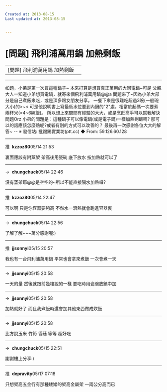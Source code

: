 ```yaml
---

Created at: 2013-08-15
Last updated at: 2013-08-15


---
```


# [問題] 飛利浦萬用鍋 加熱剩飯


|     |     |
| --- | --- |
| \[問題\] 飛利浦萬用鍋 加熱剩飯 |     |

* * *

如題，小弟是第一次買這種鍋子~
本來打算是想買真正萬用的大同電鍋~可是
父親大人一知道小弟想買電鍋，就寄來個飛利浦萬用鍋@@a
問題來了~因為小弟大部分是自己煮飯來吃，或是頂多跟女朋友分享。
一餐下來是很難吃超過3碗(一般碗大小)的>~<
可是他說明書上寫最低水位要到內鍋的"2"處，相當於起碼一次要煮兩杯米(=4~6碗飯)。
所以想上來問問有經驗的大大，或是烹飪高手可以幫我解決問題Orz
小弟的問題是：這種鍋子可以像電鍋(或是電子鍋)一樣加熱剩飯嗎?
那可以的話應該怎麼熱呢?或者有別的方式可以改善的？
最後再一次感謝各位大大的解答~
\--
※ 發信站: 批踢踢實業坊(ptt.cc)
◆ From: 59.126.60.128

* * *

推  **kzzoz80**05/14 21:53

裏面應該有附蒸架 架高後用瓷碗 底下放水 按加熱就可以了

* * *

→  **chungchuck**05/14 22:46

沒有蒸架耶@@是空空的~所以不能直接隔水加熱囉?

* * *

推  **kzzoz80**05/14 22:47

可以啊 只是你容器要夠高 不然水一滾熱就會跑進容器裏

* * *

→  **chungchuck**05/14 22:56

了解了解~~~萬分感謝喔:)

* * *

推  **jjsonnyi**05/15 20:57

我也有一台飛利浦萬用鍋 平常也會拿來煮飯 一次會煮一天

* * *

→  **jjsonnyi**05/15 20:58

一天的量 然後就跟前幾樓說的一樣 要吃時用瓷碗放鍋中加

* * *

→  **jjsonnyi**05/15 20:58

加熱就好了 而且我煮飯時還會加其他東西做成炊飯

* * *

→  **jjsonnyi**05/15 20:58

比方說玉米 竹筍 香菇 等等 超好吃

* * *

→  **chungchuck**05/15 22:51

謝謝樓上分享:)

* * *

推  **depravity**05/17 07:18

只想架高五金行有那種矮矮的架高金屬架 一兩公分高而已

